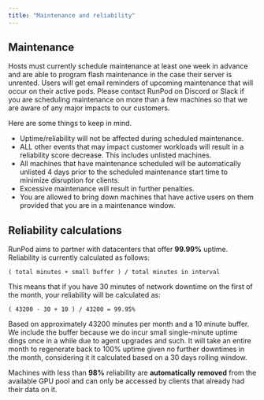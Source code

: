```yaml
---
title: "Maintenance and reliability"
---
```


## Maintenance

Hosts must currently schedule maintenance at least one week in advance and are able to program flash maintenance in the case their server is unrented.
Users will get email reminders of upcoming maintenance that will occur on their active pods.
Please contact RunPod on Discord or Slack if you are scheduling maintenance on more than a few machines so that we are aware of any major impacts to our customers.

Here are some things to keep in mind.

- Uptime/reliability will not be affected during scheduled maintenance.
- ALL other events that may impact customer workloads will result in a reliability score decrease. This includes unlisted machines.
- All machines that have maintenance scheduled will be automatically unlisted 4 days prior to the scheduled maintenance start time to minimize disruption for clients.
- Excessive maintenance will result in further penalties.
- You are allowed to bring down machines that have active users on them provided that you are in a maintenance window.

## Reliability calculations

RunPod aims to partner with datacenters that offer **99.99%** uptime.
Reliability is currently calculated as follows:

<!-- the $ is for math equations -->

`( total minutes + small buffer ) / total minutes in interval`

This means that if you have 30 minutes of network downtime on the first of the month, your reliability will be calculated as:

`( 43200 - 30 + 10 ) / 43200 = 99.95%`

Based on approximately 43200 minutes per month and a 10 minute buffer.
We include the buffer because we do incur small single-minute uptime dings once in a while due to agent upgrades and such.
It will take an entire month to regenerate back to 100% uptime given no further downtimes in the month, considering it it calculated based on a 30 days rolling window.

Machines with less than **98%** reliability are **automatically removed** from the available GPU pool and can only be accessed by clients that already had their data on it.
